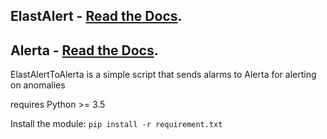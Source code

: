 ## ElastAlert - [Read the Docs](http://elastalert.readthedocs.org).
## Alerta - [Read the Docs](https://docs.alerta.io/en/latest/).

ElastAlertToAlerta is a simple script that sends alarms to Alerta for alerting on anomalies 

requires Python >= 3.5

Install the module:
```pip install -r requirement.txt```


